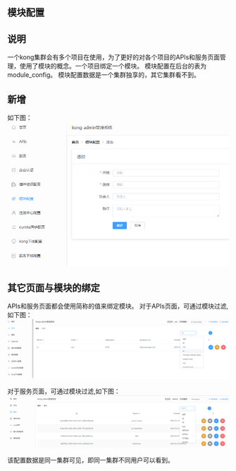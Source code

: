 
## 模块配置

**说明**
--------
一个kong集群会有多个项目在使用，为了更好的对各个项目的APIs和服务页面管理，使用了模块的概念。一个项目绑定一个模块。
模块配置在后台的表为module_config。
模块配置数据是一个集群独享的，其它集群看不到。

**新增**
--------
如下图：
![1131](11_images\11-3.1.png)

**其它页面与模块的绑定**
--
APIs和服务页面都会使用简称的值来绑定模块。
对于APIs页面，可通过模块过滤,如下图：
![1132](11_images\11-3.2.png)


对于服务页面，可通过模块过滤,如下图：
![1133](11_images\11-3.3.png)

该配置数据是同一集群可见，即同一集群不同用户可以看到。




